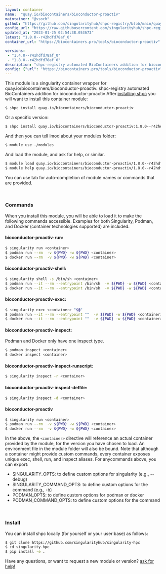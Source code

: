 ```yaml
---
layout: container
name:  "quay.io/biocontainers/bioconductor-proactiv"
maintainer: "@vsoch"
github: "https://github.com/singularityhub/shpc-registry/blob/main/quay.io/biocontainers/bioconductor-proactiv/container.yaml"
config_url: "https://raw.githubusercontent.com/singularityhub/shpc-registry/main/quay.io/biocontainers/bioconductor-proactiv/container.yaml"
updated_at: "2023-01-25 02:54:38.053673"
latest: "1.8.0--r42hdfd78af_0"
container_url: "https://biocontainers.pro/tools/bioconductor-proactiv"

versions:
 - "1.4.0--r41hdfd78af_0"
 - "1.8.0--r42hdfd78af_0"
description: "shpc-registry automated BioContainers addition for bioconductor-proactiv"
config: {"url": "https://biocontainers.pro/tools/bioconductor-proactiv", "maintainer": "@vsoch", "description": "shpc-registry automated BioContainers addition for bioconductor-proactiv", "latest": {"1.8.0--r42hdfd78af_0": "sha256:aa570d97ceab57d1159399ce8404c5280f8628736ee7da9647ee7d0601fd1599"}, "tags": {"1.4.0--r41hdfd78af_0": "sha256:2ad73e39127cda2f8b81079500f3484986edece8ff8cc883feff6125ae7e82df", "1.8.0--r42hdfd78af_0": "sha256:aa570d97ceab57d1159399ce8404c5280f8628736ee7da9647ee7d0601fd1599"}, "docker": "quay.io/biocontainers/bioconductor-proactiv"}
---
```


This module is a singularity container wrapper for quay.io/biocontainers/bioconductor-proactiv.
shpc-registry automated BioContainers addition for bioconductor-proactiv
After [installing shpc](#install) you will want to install this container module:


```bash
$ shpc install quay.io/biocontainers/bioconductor-proactiv
```

Or a specific version:

```bash
$ shpc install quay.io/biocontainers/bioconductor-proactiv:1.8.0--r42hdfd78af_0
```

And then you can tell lmod about your modules folder:

```bash
$ module use ./modules
```

And load the module, and ask for help, or similar.

```bash
$ module load quay.io/biocontainers/bioconductor-proactiv/1.8.0--r42hdfd78af_0
$ module help quay.io/biocontainers/bioconductor-proactiv/1.8.0--r42hdfd78af_0
```

You can use tab for auto-completion of module names or commands that are provided.

<br>

### Commands

When you install this module, you will be able to load it to make the following commands accessible.
Examples for both Singularity, Podman, and Docker (container technologies supported) are included.

#### bioconductor-proactiv-run:

```bash
$ singularity run <container>
$ podman run --rm  -v ${PWD} -w ${PWD} <container>
$ docker run --rm  -v ${PWD} -w ${PWD} <container>
```

#### bioconductor-proactiv-shell:

```bash
$ singularity shell -s /bin/sh <container>
$ podman run --it --rm --entrypoint /bin/sh  -v ${PWD} -w ${PWD} <container>
$ docker run --it --rm --entrypoint /bin/sh  -v ${PWD} -w ${PWD} <container>
```

#### bioconductor-proactiv-exec:

```bash
$ singularity exec <container> "$@"
$ podman run --it --rm --entrypoint ""  -v ${PWD} -w ${PWD} <container> "$@"
$ docker run --it --rm --entrypoint ""  -v ${PWD} -w ${PWD} <container> "$@"
```

#### bioconductor-proactiv-inspect:

Podman and Docker only have one inspect type.

```bash
$ podman inspect <container>
$ docker inspect <container>
```

#### bioconductor-proactiv-inspect-runscript:

```bash
$ singularity inspect -r <container>
```

#### bioconductor-proactiv-inspect-deffile:

```bash
$ singularity inspect -d <container>
```



#### bioconductor-proactiv

```bash
$ singularity run <container>
$ podman run --rm  -v ${PWD} -w ${PWD} <container>
$ docker run --rm  -v ${PWD} -w ${PWD} <container>
```


In the above, the `<container>` directive will reference an actual container provided
by the module, for the version you have chosen to load. An environment file in the
module folder will also be bound. Note that although a container
might provide custom commands, every container exposes unique exec, shell, run, and
inspect aliases. For anycommands above, you can export:

 - SINGULARITY_OPTS: to define custom options for singularity (e.g., --debug)
 - SINGULARITY_COMMAND_OPTS: to define custom options for the command (e.g., -b)
 - PODMAN_OPTS: to define custom options for podman or docker
 - PODMAN_COMMAND_OPTS: to define custom options for the command

<br>

### Install

You can install shpc locally (for yourself or your user base) as follows:

```bash
$ git clone https://github.com/singularityhub/singularity-hpc
$ cd singularity-hpc
$ pip install -e .
```

Have any questions, or want to request a new module or version? [ask for help!](https://github.com/singularityhub/singularity-hpc/issues)